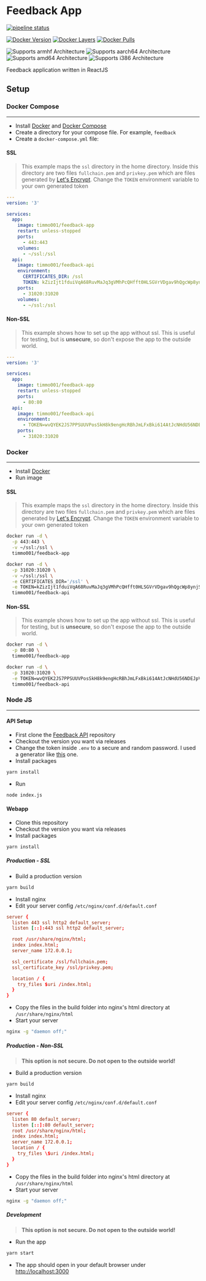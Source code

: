 # Feedback App

[![pipeline status](https://gitlab.com/timmo/feedback-app/badges/master/pipeline.svg)](https://gitlab.com/timmo/feedback-app/commits/master)

[![Docker Version][version-shield]][microbadger]
[![Docker Layers][layers-shield]][microbadger]
[![Docker Pulls][pulls-shield]][dockerhub]

![Supports armhf Architecture][armhf-shield]
![Supports aarch64 Architecture][aarch64-shield]
![Supports amd64 Architecture][amd64-shield]
![Supports i386 Architecture][i386-shield]

Feedback application written in ReactJS

## Setup

### Docker Compose

---

- Install [Docker](https://www.docker.com/community-edition) and
 [Docker Compose](https://docs.docker.com/compose/install/)
- Create a directory for your compose file. For example, `feedback`
- Create a `docker-compose.yml` file:

#### SSL

> This example maps the `ssl` directory in the home directory.
> Inside this directory are two files `fullchain.pem` and `privkey.pem`
> which are files generated by [Let's Encrypt](https://letsencrypt.org/).
> Change the `TOKEN` environment variable to your own generated token

```yaml
---
version: '3'

services:
  app:
    image: timmo001/feedback-app
    restart: unless-stopped
    ports:
      - 443:443
    volumes:
      - ~/ssl:/ssl
  api:
    image: timmo001/feedback-api
    environment:
      CERTIFICATES_DIR: /ssl
      TOKEN: kZizIjt1fduiVqA68RuvMaJq3gVMhPcQHfft0HLSGVrVDgav9hQgcWp8ynjSFrGw
    ports:
      - 31020:31020
    volumes:
      - ~/ssl:/ssl

```

#### Non-SSL

> This example shows how to set up the app without ssl. This is useful for
> testing, but is **unsecure**, so don't expose the app to the outside
> world.

```yaml
---
version: '3'

services:
  app:
    image: timmo001/feedback-app
    restart: unless-stopped
    ports:
      - 80:80
  api:
    image: timmo001/feedback-api
    environment:
      - TOKEN=wvQYEK2JS7PPSUUVPosSkH8k9engHcRBhJmLFxBki614AtJcNHdU56NDEJpV6Yx5
    ports:
      - 31020:31020
```

### Docker

---

- Install [Docker](https://www.docker.com/community-edition)
- Run image

#### SSL

> This example maps the `ssl` directory in the home directory.
> Inside this directory are two files `fullchain.pem` and `privkey.pem`
> which are files generated by [Let's Encrypt](https://letsencrypt.org/).
> Change the `TOKEN` environment variable to your own generated token

```bash
docker run -d \
  -p 443:443 \
  -v ~/ssl:/ssl \
  timmo001/feedback-app
```

```bash
docker run -d \
  -p 31020:31020 \
  -v ~/ssl:/ssl \
  -e CERTIFICATES_DIR='/ssl' \
  -e TOKEN=kZizIjt1fduiVqA68RuvMaJq3gVMhPcQHfft0HLSGVrVDgav9hQgcWp8ynjSFrGw \
  timmo001/feedback-api
```

#### Non-SSL

> This example shows how to set up the app without ssl. This is useful for
> testing, but is **unsecure**, so don't expose the app to the outside
> world.

```bash
docker run -d \
  -p 80:80 \
  timmo001/feedback-app
```

```bash
docker run -d \
  -p 31020:31020 \
  -e TOKEN=wvQYEK2JS7PPSUUVPosSkH8k9engHcRBhJmLFxBki614AtJcNHdU56NDEJpV6Yx5 \
  timmo001/feedback-api
```

### Node JS

---

#### API Setup

- First clone the
  [Feedback API](feedback-api) repository
- Checkout the version you want via releases
- Change the token inside `.env` to a secure and random password. I used a
 generator like [this][token-gen] one.
- Install packages

```bash
yarn install
```

- Run

```bash
node index.js
```

#### Webapp

- Clone this repository
- Checkout the version you want via releases
- Install packages

```bash
yarn install
```

##### Production - SSL

- Build a production version

```bash
yarn build
```

- Install nginx
- Edit your server config `/etc/nginx/conf.d/default.conf`

```conf
server {
  listen 443 ssl http2 default_server;
  listen [::]:443 ssl http2 default_server;

  root /usr/share/nginx/html;
  index index.html;
  server_name 172.0.0.1;

  ssl_certificate /ssl/fullchain.pem;
  ssl_certificate_key /ssl/privkey.pem;

  location / {
    try_files $uri /index.html;
  }
}
```

- Copy the files in the build folder into nginx's html directory at
 `/usr/share/nginx/html`
- Start your server

```bash
nginx -g "daemon off;"
```

##### Production - Non-SSL

> **This option is not secure. Do not open to the outside world!**

- Build a production version

```bash
yarn build
```

- Install nginx
- Edit your server config `/etc/nginx/conf.d/default.conf`

```conf
server {
  listen 80 default_server;
  listen [::]:80 default_server;
  root /usr/share/nginx/html;
  index index.html;
  server_name 172.0.0.1;
  location / {
    try_files \$uri /index.html;
  }
}
```

- Copy the files in the build folder into nginx's html directory at
 `/usr/share/nginx/html`
- Start your server

```bash
nginx -g "daemon off;"
```

##### Development

> **This option is not secure. Do not open to the outside world!**

- Run the app

```bash
yarn start
```

- The app should open in your default browser under [http://localhost:3000](http://localhost:3000)

[feedback-api]: https://github.com/timmo001/feedback-api
[token-gen]: http://tools.andidittrich.de/Token.html
[aarch64-shield]: https://img.shields.io/badge/aarch64-yes-green.svg
[amd64-shield]: https://img.shields.io/badge/amd64-yes-green.svg
[armhf-shield]: https://img.shields.io/badge/armhf-yes-green.svg
[i386-shield]: https://img.shields.io/badge/i386-yes-green.svg
[dockerhub]: https://hub.docker.com/r/timmo001/feedback-app
[layers-shield]: https://images.microbadger.com/badges/image/timmo001/feedback-app.svg
[microbadger]: https://microbadger.com/images/timmo001/feedback-app
[pulls-shield]: https://img.shields.io/docker/pulls/timmo001/feedback-app.svg
[version-shield]: https://images.microbadger.com/badges/version/timmo001/feedback-app.svg
